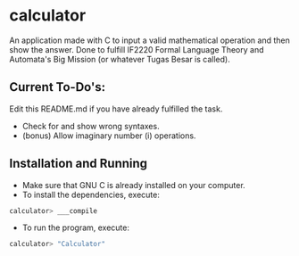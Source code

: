 # calculator

An application made with C to input a valid mathematical operation and then show the answer.
Done to fulfill IF2220 Formal Language Theory and Automata's Big Mission (or whatever Tugas Besar is called).

## Current To-Do's:

Edit this README.md if you have already fulfilled the task.
* Check for and show wrong syntaxes.
* (bonus) Allow imaginary number (i) operations.

## Installation and Running
* Make sure that GNU C is already installed on your computer.
* To install the dependencies, execute:
``` bash
calculator> ___compile
```
* To run the program, execute:
``` bash
calculator> "Calculator"
```
